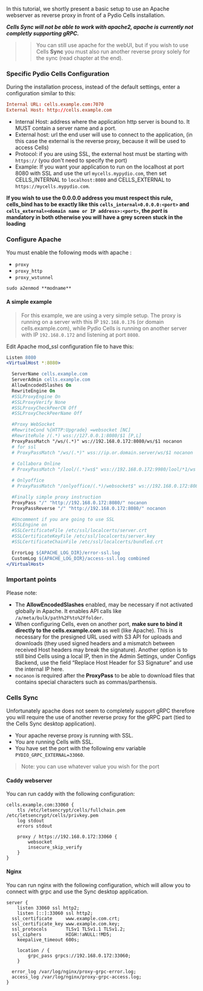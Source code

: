 In this tutorial, we shortly present a basic setup to use an Apache webserver as reverse proxy in front of a Pydio Cells installation.

**_Cells Sync will not be able to work with apache2, apache is currently not completly supporting gRPC._**

>> You can still use apache for the webUI, but if you wish to use Cells **Sync** you must also run another reverse proxy solely for the sync (read chapter at the end).

### Specific Pydio Cells Configuration

During the installation process, instead of the default settings, enter a configuration similar to this:

```conf
Internal URL: cells.example.com:7070
External Host: http://cells.example.com
```

- Internal Host: address where the application http server is bound to. It MUST contain a server name and a port.
- External host: url the end user will use to connect to the application, (in this case the external is the reverse proxy, because it will be used to access Cells)
- Protocol: if you are using SSL, the external host must be starting with `https://` (you don't need to specify the port)
- Example:
  If you want your application to run on the localhost at port 8080 with SSL 
  and use the url `mycells.mypydio.com`,
  then set CELLS_INTERNAL to `localhost:8080` and CELLS_EXTERNAL to `https://mycells.mypydio.com`.

**If you wish to use the 0.0.0.0 address you must respect this rule, cells_bind has to be exactly like this `cells_internal=0.0.0.0:<port>` and `cells_external=<domain name or IP address>:<port>`, the *port* is mandatory in both otherwise you will have a grey screen stuck in the loading**

### Configure Apache

You must enable the following mods with apache :

- `proxy`
- `proxy_http`
- `proxy_wstunnel`

`sudo a2enmod **modname**`

#### A simple example

> For this example, we are using a very simple setup. The proxy is running on a server with this IP `192.168.0.176` (or domain cells.example.com), while Pydio Cells is running on another server with IP `192.168.0.172` and listening at port `8080`.

Edit Apache mod_ssl configuration file to have this:

```apache
Listen 8080
<VirtualHost *:8080>

  ServerName cells.example.com
  ServerAdmin cells.example.com
  AllowEncodedSlashes On
  RewriteEngine On
  #SSLProxyEngine On
  #SSLProxyVerify None
  #SSLProxyCheckPeerCN Off
  #SSLProxyCheckPeerName Off

  #Proxy WebSocket
  #RewriteCond %{HTTP:Upgrade} =websocket [NC]
  #RewriteRule /(.*) wss://127.0.0.1:8080/$1 [P,L]
  ProxyPassMatch "/ws/(.*)" ws://192.168.0.172:8080/ws/$1 nocanon
  # for ssl
  # ProxyPassMatch "/ws/(.*)" wss://ip.or.domain.server/ws/$1 nocanon
  
  # Collabora Online
  # ProxyPassMatch "/lool/(.*)ws$" wss://192.168.0.172:9980/lool/*1/ws nocanon

  # Onlyoffice
  # ProxyPassMatch "/onlyoffice/(.*)/websocket$" ws://192.168.0.172:8080/onlyoffice/$1/websocket nocanon

  #Finally simple proxy instruction
  ProxyPass "/" "http://192.168.0.172:8080/" nocanon
  ProxyPassReverse "/" "http://192.168.0.172:8080/" nocanon

  #Uncomment if you are going to use SSL
  #SSLEngine on
  #SSLCertificateFile /etc/ssl/localcerts/server.crt
  #SSLCertificateKeyFile /etc/ssl/localcerts/server.key
  #SSLCertificateChainFile /etc/ssl/localcerts/bundled.crt

  ErrorLog ${APACHE_LOG_DIR}/error-ssl.log
  CustomLog ${APACHE_LOG_DIR}/access-ssl.log combined
</VirtualHost>
```

### Important points

Please note:

- The **AllowEncodedSlashes** enabled, may be necessary if not activated globally in Apache. It enables API calls like `/a/meta/bulk/path%2F%to%2Ffolder`.
- When configuring Cells, even on another port, **make sure to bind it directly to the cells.example.com** as well (like Apache). This is necessary for the presigned URL used with S3 API for uploads and downloads (they used signed headers and a mismatch between received Host headers may break the signature). Another option is to still bind Cells using a local IP, then in the Admin Settings, under Configs Backend, use the field “Replace Host Header for S3 Signature” and use the internal IP here.
- `nocanon` is required after the **ProxyPass** to be able to download files that contains special characters such as commas/parthensis.



### Cells Sync

Unfortunately apache does not seem to completely support gRPC therefore you will require the use of another reverse proxy for the gRPC part (tied to the Cells Sync desktop application).

- Your apache reverse proxy is running with SSL.
- You are running Cells with SSL.
- You have set the port with the following env variable `PYDIO_GRPC_EXTERNAL=33060`.
  
> Note: you can use whatever value you wish for the port

#### Caddy webserver

You can run caddy with the following configuration:

```config
cells.example.com:33060 {
	tls /etc/letsencrypt/cells/fullchain.pem /etc/letsencrypt/cells/privkey.pem
	log stdout
	errors stdout

	proxy / https://192.168.0.172:33060 {
		websocket
		insecure_skip_verify
	}
}
```

#### Nginx

You can run nginx with the following configuration, which will allow you to connect with grpc and use the Sync desktop application.

```nginx
server {
	listen 33060 ssl http2;
	listen [::]:33060 ssl http2;
  ssl_certificate     www.example.com.crt;
  ssl_certificate_key www.example.com.key;
  ssl_protocols       TLSv1 TLSv1.1 TLSv1.2;
  ssl_ciphers         HIGH:!aNULL:!MD5;
	keepalive_timeout 600s;
  
    location / {
		grpc_pass grpcs://192.168.0.172:33060;
	}
  
  error_log /var/log/nginx/proxy-grpc-error.log;
  access_log /var/log/nginx/proxy-grpc-access.log;
}
```